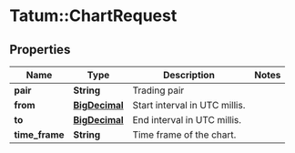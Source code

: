 # Tatum::ChartRequest

## Properties
Name | Type | Description | Notes
------------ | ------------- | ------------- | -------------
**pair** | **String** | Trading pair | 
**from** | [**BigDecimal**](BigDecimal.md) | Start interval in UTC millis. | 
**to** | [**BigDecimal**](BigDecimal.md) | End interval in UTC millis. | 
**time_frame** | **String** | Time frame of the chart. | 

